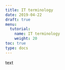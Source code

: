 ```yaml
---
title: IT terminology
date: 2019-04-22
draft: true
menu:
  tutorial:
    name: IT terminology
    weight: 20
toc: true
type: docs
---
```


text
